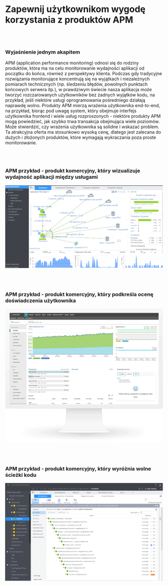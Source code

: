 # Zapewnij użytkownikom wygodę korzystania z produktów APM

<br/><br/>

### Wyjaśnienie jednym akapitem

APM (application performance monitoring) odnosi się do rodziny produktów, która ma na celu monitorowanie wydajności aplikacji od początku do końca, również z perspektywy klienta. Podczas gdy tradycyjne rozwiązania monitorujące koncentrują się na wyjątkach i niezależnych pomiarach technicznych (np. śledzeniu błędów, powolnych punktach końcowych serwera itp.), w prawdziwym świecie nasza aplikacja może tworzyć rozczarowanych użytkowników bez żadnych wyjątków kodu, na przykład, jeśli niektóre usługi oprogramowania pośredniego działają naprawdę wolno. Produkty APM mierzą wrażenia użytkownika end-to-end, na przykład, biorąc pod uwagę system, który obejmuje interfejs użytkownika frontend i wiele usług rozproszonych - niektóre produkty APM mogą powiedzieć, jak szybko trwa transakcja obejmująca wiele poziomów. Może stwierdzić, czy wrażenia użytkownika są solidne i wskazać problem. Ta atrakcyjna oferta ma stosunkowo wysoką cenę, dlatego jest zalecana do dużych i złożonych produktów, które wymagają wykraczania poza proste monitorowanie.

<br/><br/>

### APM przykład - produkt komercyjny, który wizualizuje wydajność aplikacji między usługami

![APM example](/assets/images/apm1.png "APM example")

<br/><br/>

### APM przykład - produkt komercyjny, który podkreśla ocenę doświadczenia użytkownika

![APM example](/assets/images/apm2.png "APM example")

<br/><br/>

### APM przykład - produkt komercyjny, który wyróżnia wolne ścieżki kodu

![APM example](/assets/images/apm3.png "APM example")
